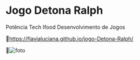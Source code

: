 # Jogo Detona Ralph
Potência Tech Ifood Desenvolvimento de Jogos

🔗https://flavialuciana.github.io/jogo-Detona-Ralph/

🔗![foto](https://github.com/FlaviaLuciana/jogo-Detona-Ralph/assets/86089079/715dd797-45ef-46b9-86d4-c7dadefe2456)


